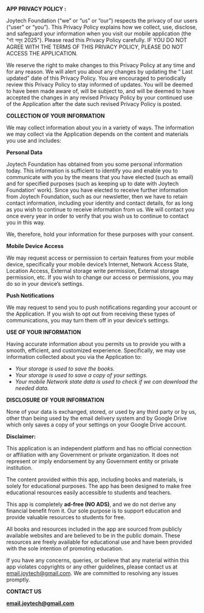 <b>APP PRIVACY POLICY :</b>

Joytech Foundation (&ldquo;we&rdquo; or &ldquo;us&rdquo; or &ldquo;our&rdquo;) respects the privacy of our users (&ldquo;user&rdquo; or &ldquo;you&rdquo;). This Privacy Policy explains how we collect, use, disclose, and safeguard your information when you visit our mobile application (the "বই সমূহ 2025"). Please read this Privacy Policy carefully. IF YOU DO NOT AGREE WITH THE TERMS OF THIS PRIVACY POLICY, PLEASE DO NOT ACCESS THE APPLICATION.

We reserve the right to make changes to this Privacy Policy at any time and for any reason. We will alert you about any changes by updating the &ldquo; Last updated&rdquo; date of this Privacy Policy. You are encouraged to periodically review this Privacy Policy to stay informed of updates. You will be deemed to have been made aware of, will be subject to, and will be deemed to have accepted the changes in any revised Privacy Policy by your continued use of the Application after the date such revised Privacy Policy is posted.

<b>COLLECTION OF YOUR INFORMATION</b>

We may collect information about you in a variety of ways. The information we may collect via the Application depends on the content and materials you use and includes:

<b>Personal Data</b>

Joytech Foundation has obtained from you some personal information today. This information is sufficient to identify you and enable you to communicate with you by the means that you have elected (such as email) and for specified purposes (such as keeping up to date with Joytech Foundation’ work). Since you have elected to receive further information from Joytech Foundation, such as our newsletter, then we have to retain contact information, including your identity and contact details, for as long as you wish to continue to receive information from us. We will contact you once every year in order to verify that you wish us to continue to contact you in this way.

We, therefore, hold your information for these purposes with your consent.

<b>Mobile Device Access</b>

We may request access or permission to certain features from your mobile device, specifically your mobile device&rsquo;s Internet, Network Access State, Location Access, External storage write permission, External storage permission, etc. If you wish to change our access or permissions, you may do so in your device&rsquo;s settings.

<b>Push Notifications</b>

We may request to send you to push notifications regarding your account or the Application. If you wish to opt out from receiving these types of communications, you may turn them off in your device&rsquo;s settings.

<b>USE OF YOUR INFORMATION</b>

Having accurate information about you permits us to provide you with a smooth, efficient, and customized experience. Specifically, we may use information collected about you via the Application to:

<ul>
<li><em>Your storage is used to save the books.</em></li>
<li><em>Your storage is used to save a copy of your settings.</em></li>
<li><em>Your mobile Network state data is used to check if we can download the needed data.</em></li>
</ul>

<b>DISCLOSURE OF YOUR INFORMATION</b>

None of your data is exchanged, stored, or used by any third party or by us, other than being used by the email delivery system and by Google Drive which only saves a copy of your settings on your Google Drive account.



<b>Disclaimer:</b> 

This application is an independent platform and has no official connection or affiliation with any Government or private organization. It does not represent or imply endorsement by any Government entity or private institution.  

The content provided within this app, including books and materials, is solely for educational purposes. The app has been designed to make free educational resources easily accessible to students and teachers.  

This app is completely **ad-free (NO ADS)**, and we do not derive any financial benefit from it. Our sole purpose is to support education and provide valuable resources to students for free.  

All books and resources included in the app are sourced from publicly available websites and are believed to be in the public domain. These resources are freely available for educational use and have been provided with the sole intention of promoting education.  

If you have any concerns, queries, or believe that any material within this app violates copyrights or any other guidelines, please contact us at email.joytech@gmail.com. We are committed to resolving any issues promptly.  


<b>CONTACT US</b>

<b>email.joytech@gmail.com</b>
